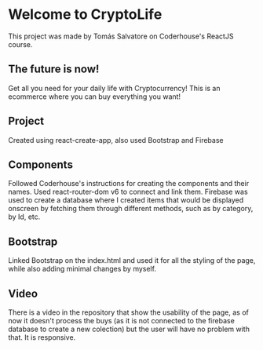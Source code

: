 # Welcome to CryptoLife

This project was made by Tomás Salvatore on Coderhouse's ReactJS course.

## The future is now!

Get all you need for your daily life with Cryptocurrency! This is an ecommerce where you can buy everything you want!

## Project

Created using react-create-app, also used Bootstrap and Firebase

## Components

Followed Coderhouse's instructions for creating the components and their names. Used react-router-dom v6 to connect and link them.
Firebase was used to create a database where I created items that would be displayed onscreen by fetching them through different methods, such as by category, by Id, etc.

## Bootstrap

Linked Bootstrap on the index.html and used it for all the styling of the page, while also adding minimal changes by myself.

## Video

There is a video in the repository that show the usability of the page, as of now it doesn't process the buys (as it is not connected to the firebase database to create a new colection) but the user will have no problem with that. It is responsive.
